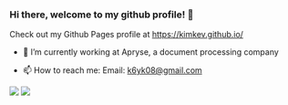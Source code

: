 ### Hi there, welcome to my github profile! 👋

<!--
**kimkev/kimkev** is a ✨ _special_ ✨ repository because its `README.md` (this file) appears on your GitHub profile.
-->

Check out my Github Pages profile at https://kimkev.github.io/  
<!-- Check out my MERN Stack App hosted on AWS EC2 at http://18.220.198.9/ -->

- 🔭 I’m currently working at Apryse, a document processing company
<!-- - 🌱 I’m currently learning to make client side apps on [https://kimkev.github.io/ ](https://kimkev.github.io) -->
<!-- - 👯 I’m looking to deploy something on the web for people to use -->
- 📫 How to reach me: Email: k6yk08@gmail.com

<img src="https://github-readme-stats.vercel.app/api?username=kimkev&&show_icons=true&count_private=true&theme=radical">

<img src="https://github-readme-stats.vercel.app/api/top-langs/?username=kimkev&layout=compact&theme=radical&hide=Objective-C&langs_count=6">
